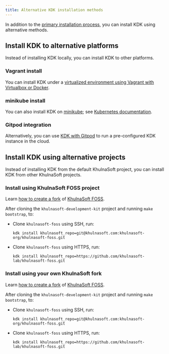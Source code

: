 ```yaml
---
title: Alternative KDK installation methods
---
```


In addition to the [primary installation process](_index.md#use-kdk-to-install-khulnasoft), you can install KDK
using alternative methods.

## Install KDK to alternative platforms

Instead of installing KDK locally, you can install KDK to other platforms.

### Vagrant install

You can install KDK under a
[virtualized environment using Vagrant with Virtualbox or Docker](howto/vagrant.md).

### minikube install

You can also install KDK on [minikube](https://github.com/kubernetes/minikube);
see [Kubernetes documentation](howto/kubernetes/minikube.md).

### Gitpod integration

Alternatively, you can use [KDK with Gitpod](howto/gitpod.md) to run a pre-configured KDK instance in the cloud.

## Install KDK using alternative projects

Instead of installing KDK from the default KhulnaSoft project, you can install KDK from other KhulnaSoft
projects.

### Install using KhulnaSoft FOSS project

Learn [how to create a fork](https://docs.khulnasoft.com/ee/user/project/repository/forking_workflow.html#creating-a-fork)
of [KhulnaSoft FOSS](https://github.com/khulnasoft-lab/khulnasoft-foss).

After cloning the `khulnasoft-development-kit` project and running `make bootstrap`, to:

- Clone `khulnasoft-foss` using SSH, run:

  ```shell
  kdk install khulnasoft_repo=git@khulnasoft.com:khulnasoft-org/khulnasoft-foss.git
  ```

- Clone `khulnasoft-foss` using HTTPS, run:

  ```shell
  kdk install khulnasoft_repo=https://github.com/khulnasoft-lab/khulnasoft-foss.git
  ```

### Install using your own KhulnaSoft fork

Learn [how to create a fork](https://docs.khulnasoft.com/ee/user/project/repository/forking_workflow.html#creating-a-fork)
of [KhulnaSoft FOSS](https://github.com/khulnasoft-lab/khulnasoft-foss).

After cloning the `khulnasoft-development-kit` project and running `make bootstrap`, to:

- Clone `khulnasoft-foss` using SSH, run:

  ```shell
  kdk install khulnasoft_repo=git@khulnasoft.com:khulnasoft-org/khulnasoft-foss.git
  ```

- Clone `khulnasoft-foss` using HTTPS, run:

  ```shell
  kdk install khulnasoft_repo=https://github.com/khulnasoft-lab/khulnasoft-foss.git
  ```
